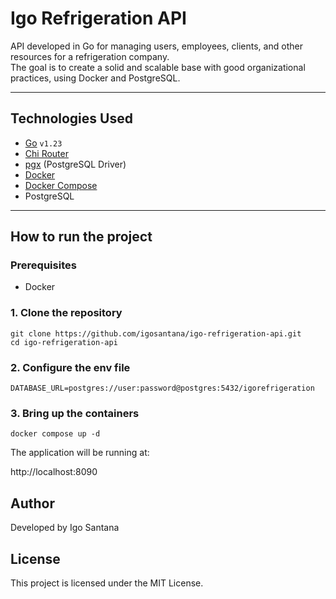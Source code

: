 # Igo Refrigeration API

API developed in Go for managing users, employees, clients, and other resources for a refrigeration company.  
The goal is to create a solid and scalable base with good organizational practices, using Docker and PostgreSQL.

---

## Technologies Used

- [Go](https://golang.org/) `v1.23`
- [Chi Router](https://github.com/go-chi/chi)
- [pgx](https://github.com/jackc/pgx) (PostgreSQL Driver)
- [Docker](https://www.docker.com/)
- [Docker Compose](https://docs.docker.com/compose/)
- PostgreSQL

---

## How to run the project

### Prerequisites

- Docker

### 1. Clone the repository

```
git clone https://github.com/igosantana/igo-refrigeration-api.git
cd igo-refrigeration-api
```

### 2. Configure the env file

```
DATABASE_URL=postgres://user:password@postgres:5432/igorefrigeration
```

### 3. Bring up the containers

```
docker compose up -d
```

The application will be running at:

http://localhost:8090


## Author

Developed by Igo Santana


## License

This project is licensed under the MIT License.
